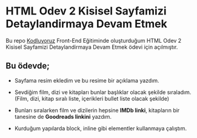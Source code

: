 ﻿# HTML Odev 2 Kisisel Sayfamizi Detaylandirmaya Devam Etmek
 Bu repo [Kodluyoruz](https://www.kodluyoruz.org) Front-End Eğitiminde oluşturduğum  HTML Odev 2 Kisisel Sayfamizi Detaylandirmaya Devam Etmek ödevi için açılmıştır.
 
## Bu ödevde;
- Sayfama resim ekledim ve bu resime bir açıklama yazdım.

- Sevdiğim film, dizi ve kitapları bunlar başlıklar olacak şekilde sıraladım. (Film, dizi, kitap sıralı liste, içerikleri bullet liste olacak şekilde)

- Bunları sıralarken film ve dizilerin hepsine **IMDb linki**, kitapların bir tanesine de **Goodreads linkini** yazdım.

- Kurduğum yapılarda block, inline gibi elementler kullanmaya çalıştım.
